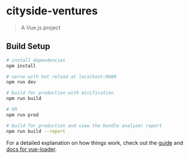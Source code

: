 # cityside-ventures

> A Vue.js project

## Build Setup

``` bash
# install dependencies
npm install

# serve with hot reload at localhost:8080
npm run dev

# build for production with minification
npm run build 

# OR
npm run prod

# build for production and view the bundle analyzer report
npm run build --report
```

For a detailed explanation on how things work, check out the [guide](http://vuejs-templates.github.io/webpack/) and [docs for vue-loader](http://vuejs.github.io/vue-loader).
